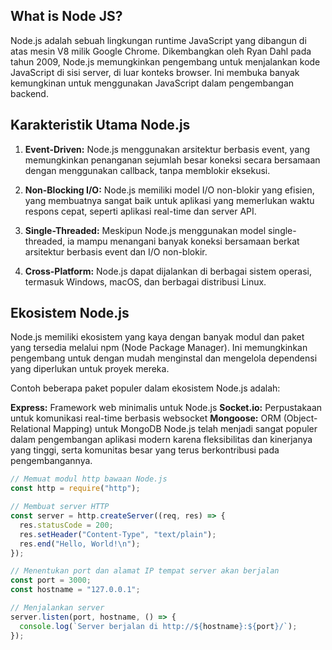 ## What is Node JS?

Node.js adalah sebuah lingkungan runtime JavaScript yang dibangun di atas mesin V8 milik Google Chrome. Dikembangkan oleh Ryan Dahl pada tahun 2009, Node.js memungkinkan pengembang untuk menjalankan kode JavaScript di sisi server, di luar konteks browser. Ini membuka banyak kemungkinan untuk menggunakan JavaScript dalam pengembangan backend.

## Karakteristik Utama Node.js

1. **Event-Driven:** Node.js menggunakan arsitektur berbasis event, yang memungkinkan penanganan sejumlah besar koneksi secara bersamaan dengan menggunakan callback, tanpa memblokir eksekusi.

2. **Non-Blocking I/O:** Node.js memiliki model I/O non-blokir yang efisien, yang membuatnya sangat baik untuk aplikasi yang memerlukan waktu respons cepat, seperti aplikasi real-time dan server API.

3. **Single-Threaded:** Meskipun Node.js menggunakan model single-threaded, ia mampu menangani banyak koneksi bersamaan berkat arsitektur berbasis event dan I/O non-blokir.

4. **Cross-Platform:** Node.js dapat dijalankan di berbagai sistem operasi, termasuk Windows, macOS, dan berbagai distribusi Linux.

## Ekosistem Node.js

Node.js memiliki ekosistem yang kaya dengan banyak modul dan paket yang tersedia melalui npm (Node Package Manager). Ini memungkinkan pengembang untuk dengan mudah menginstal dan mengelola dependensi yang diperlukan untuk proyek mereka.

Contoh beberapa paket populer dalam ekosistem Node.js adalah:

**Express:** Framework web minimalis untuk Node.js
**Socket.io:** Perpustakaan untuk komunikasi real-time berbasis websocket
**Mongoose:** ORM (Object-Relational Mapping) untuk MongoDB
Node.js telah menjadi sangat populer dalam pengembangan aplikasi modern karena fleksibilitas dan kinerjanya yang tinggi, serta komunitas besar yang terus berkontribusi pada pengembangannya.

```js
// Memuat modul http bawaan Node.js
const http = require("http");

// Membuat server HTTP
const server = http.createServer((req, res) => {
  res.statusCode = 200;
  res.setHeader("Content-Type", "text/plain");
  res.end("Hello, World!\n");
});

// Menentukan port dan alamat IP tempat server akan berjalan
const port = 3000;
const hostname = "127.0.0.1";

// Menjalankan server
server.listen(port, hostname, () => {
  console.log(`Server berjalan di http://${hostname}:${port}/`);
});
```
